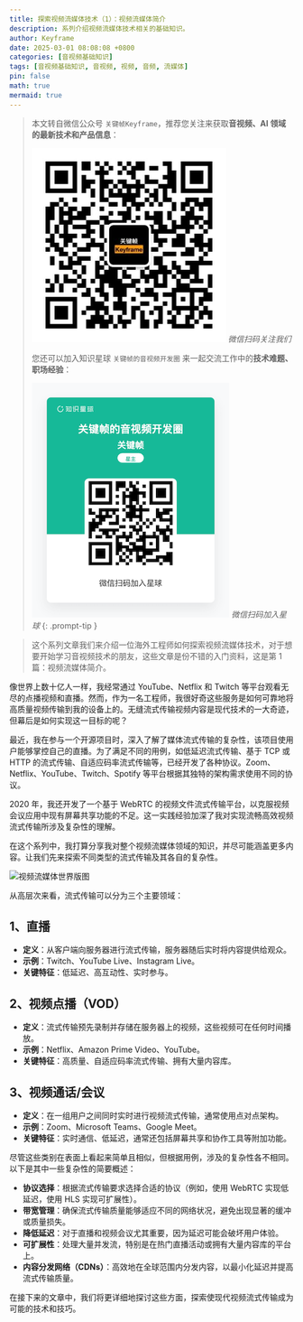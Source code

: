 ```yaml
---
title: 探索视频流媒体技术（1）：视频流媒体简介
description: 系列介绍视频流媒体技术相关的基础知识。
author: Keyframe
date: 2025-03-01 08:08:08 +0800
categories: [音视频基础知识]
tags: [音视频基础知识, 音视频, 视频, 音频, 流媒体]
pin: false
math: true
mermaid: true
---
```


> 本文转自微信公众号 `关键帧Keyframe`，推荐您关注来获取**音视频、AI 领域的最新技术和产品信息**：
>
>![微信公众号](assets/img/keyframe-mp.jpg)
>_微信扫码关注我们_
>
>您还可以加入知识星球 `关键帧的音视频开发圈` 来一起交流工作中的**技术难题、职场经验**：
>
>![知识星球](assets/img/keyframe-zsxq.png)
>_微信扫码加入星球_
{: .prompt-tip }

>这个系列文章我们来介绍一位海外工程师如何探索视频流媒体技术，对于想要开始学习音视频技术的朋友，这些文章是份不错的入门资料，这是第 1 篇：视频流媒体简介。


像世界上数十亿人一样，我经常通过 YouTube、Netflix 和 Twitch 等平台观看无尽的点播视频和直播。然而，作为一名工程师，我很好奇这些服务是如何可靠地将高质量视频传输到我的设备上的。无缝流式传输视频内容是现代技术的一大奇迹，但幕后是如何实现这一目标的呢？

最近，我在参与一个开源项目时，深入了解了媒体流式传输的复杂性，该项目使用户能够掌控自己的直播。为了满足不同的用例，如低延迟流式传输、基于 TCP 或 HTTP 的流式传输、自适应码率流式传输等，已经开发了各种协议。Zoom、Netflix、YouTube、Twitch、Spotify 等平台根据其独特的架构需求使用不同的协议。

2020 年，我还开发了一个基于 WebRTC 的视频文件流式传输平台，以克服视频会议应用中现有屏幕共享功能的不足。这一实践经验加深了我对实现流畅高效视频流式传输所涉及复杂性的理解。

在这个系列中，我打算分享我对整个视频流媒体领域的知识，并尽可能涵盖更多内容。让我们先来探索不同类型的流式传输及其各自的复杂性。

![视频流媒体世界版图](https://media2.dev.to/cdn-cgi/image/width=800%2Cheight=%2Cfit=scale-down%2Cgravity=auto%2Cformat=auto/https%3A%2F%2Fdev-to-uploads.s3.amazonaws.com%2Fuploads%2Farticles%2F5c73vlc3yfgrh74to1tg.jpg)


从高层次来看，流式传输可以分为三个主要领域：

## 1、直播

- **定义**：从客户端向服务器进行流式传输，服务器随后实时将内容提供给观众。
- **示例**：Twitch、YouTube Live、Instagram Live。
- **关键特征**：低延迟、高互动性、实时参与。

## 2、视频点播（VOD）

- **定义**：流式传输预先录制并存储在服务器上的视频，这些视频可在任何时间播放。
- **示例**：Netflix、Amazon Prime Video、YouTube。
- **关键特征**：高质量、自适应码率流式传输、拥有大量内容库。

## 3、视频通话/会议

- **定义**：在一组用户之间同时实时进行视频流式传输，通常使用点对点架构。
- **示例**：Zoom、Microsoft Teams、Google Meet。
- **关键特征**：实时通信、低延迟，通常还包括屏幕共享和协作工具等附加功能。

尽管这些类别在表面上看起来简单且相似，但根据用例，涉及的复杂性各不相同。以下是其中一些复杂性的简要概述：

- **协议选择**：根据流式传输要求选择合适的协议（例如，使用 WebRTC 实现低延迟，使用 HLS 实现可扩展性）。
- **带宽管理**：确保流式传输质量能够适应不同的网络状况，避免出现显著的缓冲或质量损失。
- **降低延迟**：对于直播和视频会议尤其重要，因为延迟可能会破坏用户体验。
- **可扩展性**：处理大量并发流，特别是在热门直播活动或拥有大量内容库的平台上。
- **内容分发网络（CDNs）**：高效地在全球范围内分发内容，以最小化延迟并提高流式传输质量。

在接下来的文章中，我们将更详细地探讨这些方面，探索使现代视频流式传输成为可能的技术和技巧。

